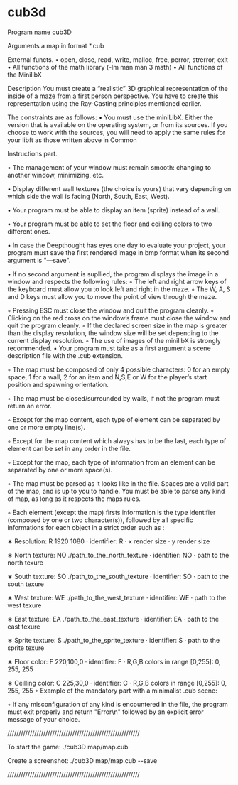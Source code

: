 # cub3d
Program name cub3D

Arguments a map in format *.cub

External functs.
• open, close, read, write, malloc, free, perror, strerror, exit
• All functions of the math library (-lm man man 3 math)
• All functions of the MinilibX

Description You must create a “realistic” 3D graphical representation of the inside of a maze from a first person perspective. You have to create this
representation using the Ray-Casting principles mentioned earlier.

The constraints are as follows:
• You must use the miniLibX. Either the version that is available on the operating
system, or from its sources. If you choose to work with the sources, you will
need to apply the same rules for your libft as those written above in Common

Instructions part.

• The management of your window must remain smooth: changing to another window, minimizing, etc.

• Display different wall textures (the choice is yours) that vary depending on which side the wall is facing (North, South, East, West).

• Your program must be able to display an item (sprite) instead of a wall.

• Your program must be able to set the floor and ceilling colors to two different ones.

• In case the Deepthought has eyes one day to evaluate your project, your program must save the first rendered image in bmp format when its second argument is
"––save".

• If no second argument is supllied, the program displays the image in a window and respects the following rules:
◦ The left and right arrow keys of the keyboard must allow you to look left and right in the maze.
◦ The W, A, S and D keys must allow you to move the point of view through the maze.

◦ Pressing ESC must close the window and quit the program cleanly.
◦ Clicking on the red cross on the window’s frame must close the window and quit the program cleanly.
◦ If the declared screen size in the map is greater than the display resolution,
the window size will be set depending to the current display resolution.
◦ The use of images of the minilibX is strongly recommended.
• Your program must take as a first argument a scene description file with the .cub extension.

◦ The map must be composed of only 4 possible characters: 0 for an empty
space, 1 for a wall, 2 for an item and N,S,E or W for the player’s start
position and spawning orientation.

◦ The map must be closed/surrounded by walls, if not the program must return an error.

◦ Except for the map content, each type of element can be separated by one or
more empty line(s).

◦ Except for the map content which always has to be the last, each type of
element can be set in any order in the file.

◦ Except for the map, each type of information from an element can be separated by one or more space(s).

◦ The map must be parsed as it looks like in the file. Spaces are a valid part of the map, and is up to you to handle. You must be able to parse any kind of
map, as long as it respects the maps rules.

◦ Each element (except the map) firsts information is the type identifier (composed by one or two character(s)), followed by all specific informations for each
object in a strict order such as :

∗ Resolution: R 1920 1080
· identifier: R
· x render size
· y render size

∗ North texture: NO ./path_to_the_north_texture
· identifier: NO
· path to the north texure

∗ South texture: SO ./path_to_the_south_texture
· identifier: SO
· path to the south texure

∗ West texture: WE ./path_to_the_west_texture
· identifier: WE
· path to the west texure

∗ East texture: EA ./path_to_the_east_texture
· identifier: EA
· path to the east texure

∗ Sprite texture: S ./path_to_the_sprite_texture
· identifier: S
· path to the sprite texure

∗ Floor color: F 220,100,0
· identifier: F
· R,G,B colors in range [0,255]: 0, 255, 255

∗ Ceilling color: C 225,30,0
· identifier: C
· R,G,B colors in range [0,255]: 0, 255, 255
◦ Example of the mandatory part with a minimalist .cub scene:

◦ If any misconfiguration of any kind is encountered in the file, the program
must exit properly and return "Error\n" followed by an explicit error message
of your choice.

///////////////////////////////////////////////////////////

To start the game: ./cub3D map/map.cub

Сreate a screenshot: ./cub3D map/map.cub --save

///////////////////////////////////////////////////////////
